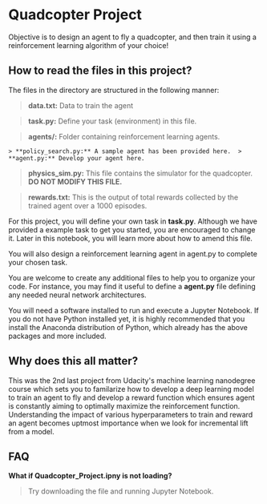 # Quadcopter Project

Objective is to design an agent to fly a quadcopter, and then train it using a reinforcement learning algorithm of your choice!

## How to read the files in this project?

The files in the directory are structured in the following manner:

> **data.txt:** Data to train the agent

> **task.py:** Define your task (environment) in this file.

> **agents/:** Folder containing reinforcement learning agents.

	> **policy_search.py:** A sample agent has been provided here.	> **agent.py:** Develop your agent here.

> **physics_sim.py:** This file contains the simulator for the quadcopter. **DO NOT MODIFY THIS FILE.**

> **rewards.txt:** This is the output of total rewards collected by the trained agent over a 1000 episodes.


For this project, you will define your own task in **task.py**. Although we have provided a example task to get you started, you are encouraged to change it. Later in this notebook, you will learn more about how to amend this file.

You will also design a reinforcement learning agent in agent.py to complete your chosen task.

You are welcome to create any additional files to help you to organize your code. For instance, you may find it useful to define a **agent.py** file defining any needed neural network architectures.

You will need a software installed to run and execute a Jupyter Notebook. If you do not have Python installed yet, it is highly recommended that you install the Anaconda distribution of Python, which already has the above packages and more included. 

## **Why does this all matter?**

This was the 2nd last project from Udacity's machine learning nanodegree course which sets you to familarize how to develop a deep learning model to train an agent to fly and develop a reward function which ensures agent is constantly aiming to optimally maximize the reinforcement function. Understanding the impact of various hyperparameters to train and reward an agent becomes uptmost importance when we look for incremental lift from a model.


## FAQ

**What if Quadcopter_Project.ipny is not loading?**
> Try downloading the file and running Jupyter Notebook.

